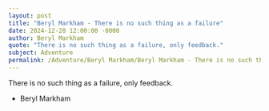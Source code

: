```yaml
---
layout: post
title: "Beryl Markham - There is no such thing as a failure"
date: 2024-12-28 12:00:00 -0000
author: Beryl Markham
quote: "There is no such thing as a failure, only feedback."
subject: Adventure
permalink: /Adventure/Beryl Markham/Beryl Markham - There is no such thing as a failure
---
```


There is no such thing as a failure, only feedback.

- Beryl Markham
